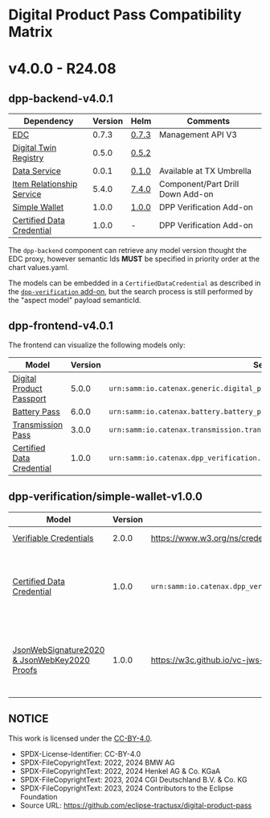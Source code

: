 <!--
#######################################################################

Tractus-X - Digital Product Pass Application 

Copyright (c) 2022, 2024 BMW AG
Copyright (c) 2022, 2024 Henkel AG & Co. KGaA
Copyright (c) 2023, 2024 CGI Deutschland B.V. & Co. KG
Copyright (c) 2023, 2024 Contributors to the Eclipse Foundation

See the NOTICE file(s) distributed with this work for additional
information regarding copyright ownership.

This work is made available under the terms of the
Creative Commons Attribution 4.0 International (CC-BY-4.0) license,
which is available at
https://creativecommons.org/licenses/by/4.0/legalcode.

SPDX-License-Identifier: CC-BY-4.0

#######################################################################
-->

# Digital Product Pass Compatibility Matrix

# v4.0.0 - R24.08

## dpp-backend-v4.0.1

| Dependency                                                                                                                               | Version                      | Helm  | Comments        |
|------------------------------------------------------------------------------------------------------------------------------------------|------------------------------|-------|-----------------|
| [EDC](https://github.com/eclipse-tractusx/tractusx-edc)                                                                                                                                      | 0.7.3                        | [0.7.3](https://github.com/eclipse-tractusx/tractusx-edc/releases/tag/0.7.3) | Management API V3                |
| [Digital Twin Registry](https://github.com/eclipse-tractusx/sldt-digital-twin-registry)                                                                                                                    | 0.5.0                        | [0.5.2](https://github.com/eclipse-tractusx/sldt-digital-twin-registry/releases/tag/digital-twin-registry-0.5.2) |                 |
| [Data Service](https://github.com/eclipse-tractusx/tractus-x-umbrella/tree/main/simple-data-backend)                                                                                                                             | 0.0.1 |                                  [0.1.0](https://github.com/eclipse-tractusx/tractus-x-umbrella/blob/main/charts/simple-data-backend/Chart.yaml) | Available at TX Umbrella |
| [Item Relationship Service](https://github.com/eclipse-tractusx/item-relationship-service) | 5.4.0 | [7.4.0](https://github.com/eclipse-tractusx/item-relationship-service/releases/tag/item-relationship-service-7.4.0) | Component/Part Drill Down Add-on |
| [Simple Wallet](https://github.com/eclipse-tractusx/digital-product-pass/tree/main/dpp-verification/simple-wallet) | 1.0.0 | [1.0.0](https://github.com/eclipse-tractusx/digital-product-pass/blob/main/dpp-verification/charts/simple-wallet/Chart.yaml) | DPP Verification Add-on |
| [Certified Data Credential](https://github.com/eclipse-tractusx/digital-product-pass/tree/main/dpp-verification/semantics/io.catenax.dpp_verification.cdc/) | 1.0.0 | - | DPP Verification Add-on |

The `dpp-backend` component can retrieve any model version thought the EDC proxy, however semantic Ids **MUST** be specified in priority order at the chart values.yaml.

The models can be embedded in a `CertifiedDataCredential` as described in the [`dpp-verification` add-on](./dpp-verification/), but the search process is still performed by the "aspect model" payload semanticId.

## dpp-frontend-v4.0.1

The frontend can visualize the following models only:

| Model | Version | SemanticId | Comments |
| -- | -- | -- | -- |
| [Digital Product Passport](https://github.com/eclipse-tractusx/sldt-semantic-models/tree/main/io.catenax.generic.digital_product_passport) | 5.0.0 | `urn:samm:io.catenax.generic.digital_product_passport:5.0.0#DigitalProductPassport` | |
| [Battery Pass](https://github.com/eclipse-tractusx/sldt-semantic-models/tree/main/io.catenax.battery.battery_pass) | 6.0.0 | `urn:samm:io.catenax.battery.battery_pass:6.0.0#BatteryPass` | |
| [Transmission Pass](https://github.com/eclipse-tractusx/sldt-semantic-models/tree/main/io.catenax.transmission.transmission_pass) | 3.0.0 | `urn:samm:io.catenax.transmission.transmission_pass:3.0.0#TransmissionPass` | |
| [Certified Data Credential](https://github.com/eclipse-tractusx/digital-product-pass/tree/main/dpp-verification/semantics/io.catenax.dpp_verification.cdc/) | 1.0.0 | `urn:samm:io.catenax.dpp_verification.cdc:1.0.0#CertifiedDataCredential`| DPP Verification Add-on |

## dpp-verification/simple-wallet-v1.0.0

| Model | Version | SemanticId | Comments |
| -- | -- | -- | -- |
| [Verifiable Credentials](https://www.w3.org/TR/vc-data-model-2.0/) | 2.0.0 | https://www.w3.org/ns/credentials/v2 | W3C Data Model |
| [Certified Data Credential](https://github.com/eclipse-tractusx/digital-product-pass/tree/main/dpp-verification/semantics/io.catenax.dpp_verification.cdc/) | 1.0.0 | `urn:samm:io.catenax.dpp_verification.cdc:1.0.0#CertifiedDataCredential`| DPP Verification Add-on with Catena-X semantic Models |
| [JsonWebSignature2020 & JsonWebKey2020 Proofs](https://www.w3.org/TR/vc-jws-2020/) | 1.0.0 | https://w3c.github.io/vc-jws-2020/contexts/v1/ | DPP Verification Signature & Keys types, used by Gaia-X |

## NOTICE

This work is licensed under the [CC-BY-4.0](https://creativecommons.org/licenses/by/4.0/legalcode).

- SPDX-License-Identifier: CC-BY-4.0
- SPDX-FileCopyrightText: 2022, 2024 BMW AG
- SPDX-FileCopyrightText: 2022, 2024 Henkel AG & Co. KGaA
- SPDX-FileCopyrightText: 2023, 2024 CGI Deutschland B.V. & Co. KG
- SPDX-FileCopyrightText: 2023, 2024 Contributors to the Eclipse Foundation
- Source URL: https://github.com/eclipse-tractusx/digital-product-pass
